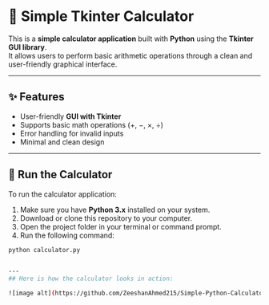 # 🧮 Simple Tkinter Calculator

This is a **simple calculator application** built with **Python** using the **Tkinter GUI library**.  
It allows users to perform basic arithmetic operations through a clean and user-friendly graphical interface.

---

## ✨ Features
- User-friendly **GUI with Tkinter**
- Supports basic math operations (+, −, ×, ÷)
- Error handling for invalid inputs
- Minimal and clean design

---

## 🚀 Run the Calculator  

To run the calculator application:  

1. Make sure you have **Python 3.x** installed on your system.  
2. Download or clone this repository to your computer.  
3. Open the project folder in your terminal or command prompt.  
4. Run the following command:  

```bash
python calculator.py


---
## Here is how the calculator looks in action:

![image alt](https://github.com/ZeeshanAhmed215/Simple-Python-Calculator-using-tkinter-library/blob/90667f49a0020de62fae4cbdd9010911668d74b8/Calculator_Screenshot.png)

